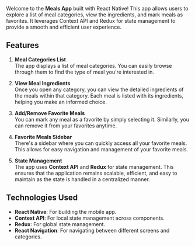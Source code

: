 Welcome to the **Meals App** built with React Native! This app allows users to explore a list of meal categories, view the ingredients, and mark meals as favorites. It leverages Context API and Redux for state management to provide a smooth and efficient user experience.

## Features

1. **Meal Categories List**  
   The app displays a list of meal categories. You can easily browse through them to find the type of meal you're interested in.

2. **View Meal Ingredients**  
   Once you open any category, you can view the detailed ingredients of the meals within that category. Each meal is listed with its ingredients, helping you make an informed choice.

3. **Add/Remove Favorite Meals**  
   You can mark any meal as a favorite by simply selecting it. Similarly, you can remove it from your favorites anytime. 

4. **Favorite Meals Sidebar**  
   There's a sidebar where you can quickly access all your favorite meals. This allows for easy navigation and management of your favorite meals.

5. **State Management**  
   The app uses **Context API** and **Redux** for state management. This ensures that the application remains scalable, efficient, and easy to maintain as the state is handled in a centralized manner.

## Technologies Used

- **React Native**: For building the mobile app.
- **Context API**: For local state management across components.
- **Redux**: For global state management.
- **React Navigation**: For navigating between different screens and categories.
